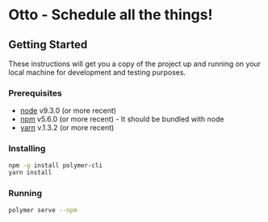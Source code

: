 # Otto - Schedule all the things!

## Getting Started

These instructions will get you a copy of the project up and running on your local machine for development and testing purposes.

### Prerequisites


* [node](https://nodejs.org/en/) v9.3.0 (or more recent)
* [npm](https://www.npmjs.com/) v5.6.0 (or more recent) - It should be bundled with node
* [yarn](https://yarnpkg.com/) v.1.3.2 (or more recent)

### Installing

```sh
npm -g install polymer-cli
yarn install
```

### Running

```sh
polymer serve --npm
```
